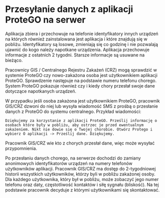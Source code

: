 # Przesyłanie danych z aplikacji ProteGO na serwer

Aplikacja zbiera i przechowuje na telefonie identyfikatory innych urządzeń na których również zainstalowana jest aplikacja i które znajdują się w pobliżu. Identyfikatory są losowe, zmieniają się co godzinę i nie pozwalają ujawnić do kogo należy napotkane urządzenia. Aplikacja przechowuje informacje z ostatnich 2 tygodni. Starsze informacje są usuwane na bieżąco.

Pracownicy GIS / Centralnego Rejestru Zakażeń (CRZ) mogą sprawdzić w systemie ProteGO czy nowo-zakażona osoba jest użytkownikiem aplikacji ProteGO. Sprawdzenie następuje na podstawie numeru telefonu chorego. System ProteGO pokazuje również czy i kiedy chory przesłał swoje dane dotyczące napotkanych urządzeń.

W przypadku jeśli osoba zakażona jest użytkownikiem ProteGO, pracownik GIS/CRZ dzwoni do niej lub wysyła wiadomość SMS z prośbą o przesłanie danych z ProteGO do systemu centralnego. Przykład wiadomości:

```Dziękujemy za korzystanie z aplikacji ProteGO. Prześlij informację o osobach które były w pobliżu, aby ostrzec je przed ewentualnym zakażeniem. Nikt nie dowie się o Twojej chorobie. Otwórz Protego i wybierz O aplikacji -> Prześlij dane. Dziękujemy.```

Pracownik GIS/CRZ wie kto z chorych przesłał dane, więc może wysyłać przypomnienia.

Po przesłaniu danych chorego, na serwerze dochodzi do zamiany anonimowych identyfikatorów urządzeń na numery telefonów użytkowników aplikacji. Pracownik GIS/CRZ ma dostęp do 2-tygodniowej historii wszystkich użytkowników, którzy byli w pobliżu zakażonej osoby. Dla każdego użytkownika, który był w pobliżu, może zobaczyć jego numer telefonu oraz daty, częstotliwość kontaktów i siłę sygnału (bliskość). Na tej podstawie pracownik decyduje z którymi użytkownikami się skontaktować.
